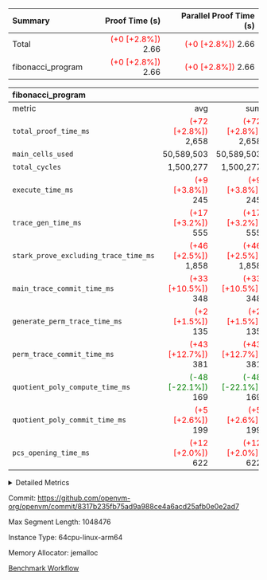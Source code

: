 | Summary | Proof Time (s) | Parallel Proof Time (s) |
|:---|---:|---:|
| Total | <span style='color: red'>(+0 [+2.8%])</span> 2.66 | <span style='color: red'>(+0 [+2.8%])</span> 2.66 |
| fibonacci_program | <span style='color: red'>(+0 [+2.8%])</span> 2.66 | <span style='color: red'>(+0 [+2.8%])</span> 2.66 |


| fibonacci_program |||||
|:---|---:|---:|---:|---:|
|metric|avg|sum|max|min|
| `total_proof_time_ms ` | <span style='color: red'>(+72 [+2.8%])</span> 2,658 | <span style='color: red'>(+72 [+2.8%])</span> 2,658 | <span style='color: red'>(+72 [+2.8%])</span> 2,658 | <span style='color: red'>(+72 [+2.8%])</span> 2,658 |
| `main_cells_used     ` |  50,589,503 |  50,589,503 |  50,589,503 |  50,589,503 |
| `total_cycles        ` |  1,500,277 |  1,500,277 |  1,500,277 |  1,500,277 |
| `execute_time_ms     ` | <span style='color: red'>(+9 [+3.8%])</span> 245 | <span style='color: red'>(+9 [+3.8%])</span> 245 | <span style='color: red'>(+9 [+3.8%])</span> 245 | <span style='color: red'>(+9 [+3.8%])</span> 245 |
| `trace_gen_time_ms   ` | <span style='color: red'>(+17 [+3.2%])</span> 555 | <span style='color: red'>(+17 [+3.2%])</span> 555 | <span style='color: red'>(+17 [+3.2%])</span> 555 | <span style='color: red'>(+17 [+3.2%])</span> 555 |
| `stark_prove_excluding_trace_time_ms` | <span style='color: red'>(+46 [+2.5%])</span> 1,858 | <span style='color: red'>(+46 [+2.5%])</span> 1,858 | <span style='color: red'>(+46 [+2.5%])</span> 1,858 | <span style='color: red'>(+46 [+2.5%])</span> 1,858 |
| `main_trace_commit_time_ms` | <span style='color: red'>(+33 [+10.5%])</span> 348 | <span style='color: red'>(+33 [+10.5%])</span> 348 | <span style='color: red'>(+33 [+10.5%])</span> 348 | <span style='color: red'>(+33 [+10.5%])</span> 348 |
| `generate_perm_trace_time_ms` | <span style='color: red'>(+2 [+1.5%])</span> 135 | <span style='color: red'>(+2 [+1.5%])</span> 135 | <span style='color: red'>(+2 [+1.5%])</span> 135 | <span style='color: red'>(+2 [+1.5%])</span> 135 |
| `perm_trace_commit_time_ms` | <span style='color: red'>(+43 [+12.7%])</span> 381 | <span style='color: red'>(+43 [+12.7%])</span> 381 | <span style='color: red'>(+43 [+12.7%])</span> 381 | <span style='color: red'>(+43 [+12.7%])</span> 381 |
| `quotient_poly_compute_time_ms` | <span style='color: green'>(-48 [-22.1%])</span> 169 | <span style='color: green'>(-48 [-22.1%])</span> 169 | <span style='color: green'>(-48 [-22.1%])</span> 169 | <span style='color: green'>(-48 [-22.1%])</span> 169 |
| `quotient_poly_commit_time_ms` | <span style='color: red'>(+5 [+2.6%])</span> 199 | <span style='color: red'>(+5 [+2.6%])</span> 199 | <span style='color: red'>(+5 [+2.6%])</span> 199 | <span style='color: red'>(+5 [+2.6%])</span> 199 |
| `pcs_opening_time_ms ` | <span style='color: red'>(+12 [+2.0%])</span> 622 | <span style='color: red'>(+12 [+2.0%])</span> 622 | <span style='color: red'>(+12 [+2.0%])</span> 622 | <span style='color: red'>(+12 [+2.0%])</span> 622 |



<details>
<summary>Detailed Metrics</summary>

| group | num_segments | keygen_time_ms | commit_exe_time_ms |
| --- | --- | --- | --- |
| fibonacci_program | 1 | 259 | 5 | 

| group | air_name | quotient_deg | interactions | constraints |
| --- | --- | --- | --- | --- |
| fibonacci_program | AccessAdapterAir<16> | 2 | 5 | 12 | 
| fibonacci_program | AccessAdapterAir<2> | 2 | 5 | 12 | 
| fibonacci_program | AccessAdapterAir<32> | 2 | 5 | 12 | 
| fibonacci_program | AccessAdapterAir<4> | 2 | 5 | 12 | 
| fibonacci_program | AccessAdapterAir<8> | 2 | 5 | 12 | 
| fibonacci_program | BitwiseOperationLookupAir<8> | 2 | 2 | 4 | 
| fibonacci_program | MemoryMerkleAir<8> | 2 | 4 | 39 | 
| fibonacci_program | PersistentBoundaryAir<8> | 2 | 3 | 7 | 
| fibonacci_program | PhantomAir | 2 | 3 | 5 | 
| fibonacci_program | Poseidon2PeripheryAir<BabyBearParameters>, 1> | 2 | 1 | 286 | 
| fibonacci_program | ProgramAir | 1 | 1 | 4 | 
| fibonacci_program | RangeTupleCheckerAir<2> | 1 | 1 | 4 | 
| fibonacci_program | Rv32HintStoreAir | 2 | 18 | 28 | 
| fibonacci_program | VariableRangeCheckerAir | 1 | 1 | 4 | 
| fibonacci_program | VmAirWrapper<Rv32BaseAluAdapterAir, BaseAluCoreAir<4, 8> | 2 | 20 | 37 | 
| fibonacci_program | VmAirWrapper<Rv32BaseAluAdapterAir, LessThanCoreAir<4, 8> | 2 | 18 | 40 | 
| fibonacci_program | VmAirWrapper<Rv32BaseAluAdapterAir, ShiftCoreAir<4, 8> | 2 | 24 | 91 | 
| fibonacci_program | VmAirWrapper<Rv32BranchAdapterAir, BranchEqualCoreAir<4> | 2 | 11 | 20 | 
| fibonacci_program | VmAirWrapper<Rv32BranchAdapterAir, BranchLessThanCoreAir<4, 8> | 2 | 13 | 35 | 
| fibonacci_program | VmAirWrapper<Rv32CondRdWriteAdapterAir, Rv32JalLuiCoreAir> | 2 | 10 | 18 | 
| fibonacci_program | VmAirWrapper<Rv32JalrAdapterAir, Rv32JalrCoreAir> | 2 | 16 | 20 | 
| fibonacci_program | VmAirWrapper<Rv32LoadStoreAdapterAir, LoadSignExtendCoreAir<4, 8> | 2 | 18 | 33 | 
| fibonacci_program | VmAirWrapper<Rv32LoadStoreAdapterAir, LoadStoreCoreAir<4> | 2 | 17 | 40 | 
| fibonacci_program | VmAirWrapper<Rv32MultAdapterAir, DivRemCoreAir<4, 8> | 2 | 25 | 84 | 
| fibonacci_program | VmAirWrapper<Rv32MultAdapterAir, MulHCoreAir<4, 8> | 2 | 24 | 31 | 
| fibonacci_program | VmAirWrapper<Rv32MultAdapterAir, MultiplicationCoreAir<4, 8> | 2 | 19 | 19 | 
| fibonacci_program | VmAirWrapper<Rv32RdWriteAdapterAir, Rv32AuipcCoreAir> | 2 | 12 | 14 | 
| fibonacci_program | VmConnectorAir | 2 | 5 | 11 | 

| group | air_name | segment | rows | prep_cols | perm_cols | main_cols | cells |
| --- | --- | --- | --- | --- | --- | --- | --- |
| fibonacci_program | AccessAdapterAir<8> | 0 | 128 |  | 16 | 17 | 4,224 | 
| fibonacci_program | BitwiseOperationLookupAir<8> | 0 | 65,536 | 3 | 8 | 2 | 655,360 | 
| fibonacci_program | MemoryMerkleAir<8> | 0 | 512 |  | 16 | 32 | 24,576 | 
| fibonacci_program | PersistentBoundaryAir<8> | 0 | 128 |  | 12 | 20 | 4,096 | 
| fibonacci_program | PhantomAir | 0 | 1 |  | 12 | 6 | 18 | 
| fibonacci_program | Poseidon2PeripheryAir<BabyBearParameters>, 1> | 0 | 256 |  | 8 | 300 | 78,848 | 
| fibonacci_program | ProgramAir | 0 | 8,192 |  | 8 | 10 | 147,456 | 
| fibonacci_program | RangeTupleCheckerAir<2> | 0 | 524,288 | 2 | 8 | 1 | 4,718,592 | 
| fibonacci_program | Rv32HintStoreAir | 0 | 4 |  | 44 | 32 | 304 | 
| fibonacci_program | VariableRangeCheckerAir | 0 | 262,144 | 2 | 8 | 1 | 2,359,296 | 
| fibonacci_program | VmAirWrapper<Rv32BaseAluAdapterAir, BaseAluCoreAir<4, 8> | 0 | 1,048,576 |  | 52 | 36 | 92,274,688 | 
| fibonacci_program | VmAirWrapper<Rv32BaseAluAdapterAir, LessThanCoreAir<4, 8> | 0 | 524,288 |  | 40 | 37 | 40,370,176 | 
| fibonacci_program | VmAirWrapper<Rv32BranchAdapterAir, BranchEqualCoreAir<4> | 0 | 262,144 |  | 28 | 26 | 14,155,776 | 
| fibonacci_program | VmAirWrapper<Rv32BranchAdapterAir, BranchLessThanCoreAir<4, 8> | 0 | 8 |  | 32 | 32 | 512 | 
| fibonacci_program | VmAirWrapper<Rv32CondRdWriteAdapterAir, Rv32JalLuiCoreAir> | 0 | 131,072 |  | 28 | 18 | 6,029,312 | 
| fibonacci_program | VmAirWrapper<Rv32JalrAdapterAir, Rv32JalrCoreAir> | 0 | 32 |  | 36 | 28 | 2,048 | 
| fibonacci_program | VmAirWrapper<Rv32LoadStoreAdapterAir, LoadStoreCoreAir<4> | 0 | 128 |  | 52 | 41 | 11,904 | 
| fibonacci_program | VmAirWrapper<Rv32RdWriteAdapterAir, Rv32AuipcCoreAir> | 0 | 16 |  | 28 | 20 | 768 | 
| fibonacci_program | VmConnectorAir | 0 | 2 | 1 | 16 | 5 | 42 | 

| group | segment | trace_gen_time_ms | total_proof_time_ms | total_cycles | total_cells | stark_prove_excluding_trace_time_ms | quotient_poly_compute_time_ms | quotient_poly_commit_time_ms | perm_trace_commit_time_ms | pcs_opening_time_ms | main_trace_commit_time_ms | main_cells_used | generate_perm_trace_time_ms | execute_time_ms |
| --- | --- | --- | --- | --- | --- | --- | --- | --- | --- | --- | --- | --- | --- | --- |
| fibonacci_program | 0 | 555 | 2,658 | 1,500,277 | 160,837,996 | 1,858 | 169 | 199 | 381 | 622 | 348 | 50,589,503 | 135 | 245 | 

| group | segment | trace_height_constraint | weighted_sum | threshold |
| --- | --- | --- | --- | --- |
| fibonacci_program | 0 | 0 | 3,932,542 | 2,013,265,921 | 
| fibonacci_program | 0 | 1 | 10,749,400 | 2,013,265,921 | 
| fibonacci_program | 0 | 2 | 1,966,271 | 2,013,265,921 | 
| fibonacci_program | 0 | 3 | 10,749,532 | 2,013,265,921 | 
| fibonacci_program | 0 | 4 | 1,664 | 2,013,265,921 | 
| fibonacci_program | 0 | 5 | 640 | 2,013,265,921 | 
| fibonacci_program | 0 | 6 | 7,209,100 | 2,013,265,921 | 
| fibonacci_program | 0 | 7 |  | 2,013,265,921 | 
| fibonacci_program | 0 | 8 | 35,535,101 | 2,013,265,921 | 

</details>


Commit: https://github.com/openvm-org/openvm/commit/8317b235fb75ad9a988ce4a6acd25afb0e0e2ad7

Max Segment Length: 1048476

Instance Type: 64cpu-linux-arm64

Memory Allocator: jemalloc

[Benchmark Workflow](https://github.com/openvm-org/openvm/actions/runs/15433534064)
